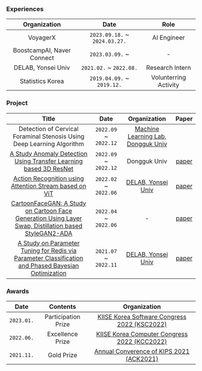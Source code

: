 
<!--
**nebulajo/nebulajo** is a ✨ _special_ ✨ repository because its `README.md` (this file) appears on your GitHub profile.

Here are some ideas to get you started:

- 🔭 I’m currently working on ...
- 🌱 I’m currently learning ...
- 👯 I’m looking to collaborate on ...
- 🤔 I’m looking for help with ...
- 💬 Ask me about ...
- 📫 How to reach me: ...
- 😄 Pronouns: ...
- ⚡ Fun fact: ...
-->

### Experiences

| Organization | Date 	| Role |
|:-----:	|:----------:	|:-----------:|
| VoyagerX | `2023.09.18.` ~ `2024.03.27.` | AI Engineer  |
| BoostcampAI, Naver Connect | `2023.03.09.` ~  | -  |
| DELAB, Yonsei Univ | `2021.02.` ~  `2022.08.` | Research Intern  |
| Statistics Korea | `2019.04.09.` ~  `2019.12.` | Volunterring Activity |


### Project

| Title | Date  | Organization | Paper |
|:-----:	|:----------:	|:-----------:| :-----------:|
| Detection of Cervical Foraminal Stenosis Using Deep Learning Algorithm | `2022.09` ~ `2022.12` 	| [Machine Learning Lab, Dongguk Univ](https://www.ml.dongguk.edu/) | 
| [A Study Anomaly Detection Using Transfer Learning based 3D ResNet](https://github.com/nebulajo/TransferLearning_3DResNet) | `2022.09` ~ `2022.12` 	| Dongguk Univ | [paper](https://c11.kr/19ef6)
| [Action Recognition using Attention Stream based on ViT ](https://github.com/nebulajo/action_recognition_i3d_vit) | `2022.02` ~ `2022.06` 	| [DELAB, Yonsei Univ](http://delab.yonsei.ac.kr/) | [paper](https://c11.kr/19e4t)
| [CartoonFaceGAN: A Study on Cartoon Face Generation Using Layer Swap, Distillation based StyleGAN2-ADA ](https://github.com/nebulajo/cartoonfacegan/tree/main) | `2022.04` ~ `2022.06` 	| - | [paper](https://c11.kr/19ef4)
| [A Study on Parameter Tuning for Redis via Parameter Classification and Phased Bayesian Optimization ](https://github.com/nebulajo/DB_tuning_machinelearning) | `2021.07` ~ `2022.11` 	| [DELAB, Yonsei Univ](http://delab.yonsei.ac.kr/) | [paper](https://c11.kr/19e4j)


### Awards
| Date | Contents 	| Organization |
|:-----:	|:----------:	|:-----------:|
| `2023.01.` 	| Participation Prize | [KIISE Korea Software Congress 2022 (KSC2022)](https://www.kiise.or.kr/academy/main/main.fa)  |
| `2022.06.` 	| Excellence Prize | [KIISE Korea Computer Congress 2022 (KCC2022)](https://www.kiise.or.kr/academy/main/main.fa)  |
| `2021.11.` 	| Gold Prize | [Annual Converence of KIPS 2021 (ACK2021)](https://www.manuscriptlink.com/society/kips/conference/ack2021)  |


